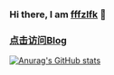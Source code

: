 ### Hi there, I am [fffzlfk](https://github.com/fffzlfk) 👋

### [点击访问Blog](https://fffzlfk.netlify.app/)

[![Anurag's GitHub stats](https://github-readme-stats.vercel.app/api?username=fffzlfk&show_icons=true&theme=radical)](https://github.com/anuraghazra/github-readme-stats)

